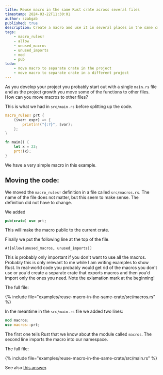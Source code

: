 ```yaml
---
title: Reuse macro in the same Rust crate across several files
timestamp: 2024-03-22T11:30:01
author: szabgab
published: true
description: Create a macro and use it in several places in the same crate.
tags:
    - macro_rules!
    - allow
    - unused_macros
    - unused_imports
    - mod
    - pub
todo:
    - move macro to separate crate in the project
    - move macro to separate crate in a different project
---
```


As you develop your project you probably start out with a single `main.rs` file and as the project growth you move some of the functions to other files.
How can you move macros to other files?

This is what we had in `src/main.rs` before splitting up the code.

```rust
macro_rules! prt {
    ($var: expr) => {
        println!("{:?}", $var);
    };
}

fn main() {
    let x = 23;
    prt!(x);
}
```

We have a very simple macro in this example.

## Moving the code:

We moved the `macro_rules!` definition in a file called `src/macros.rs`. The name of the file does not matter, but this seem to make sense.
The definition did not have to change.

We added

```rust
pub(crate) use prt;
```

This will make the macro public to the current crate.

Finally we put the following line at the top of the file.

```
#![allow(unused_macros, unused_imports)]
```

This is probably only important if you don't want to use all the macros. Probably this is only relevant to me while I am writing examples
to show Rust. In real-world code you probably would get rid of the macros you don't use or you'd create a separate crate that exports
macros and then you'd import only the ones you need. Note the exlamation mark at the beginning!

The full file:

{% include file="examples/reuse-macro-in-the-same-crate/src/macros.rs" %}


In the meantime in the `src/main.rs` file we added two lines:


```rust
mod macros;
use macros::prt;
```

The first one tells Rust that we know about the module called `macros`. The second line imports the macro into our namespace.

The full file:

{% include file="examples/reuse-macro-in-the-same-crate/src/main.rs" %}


See also [this answer](https://stackoverflow.com/questions/26731243/how-do-i-use-a-macro-across-module-files).

